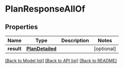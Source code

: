 # PlanResponseAllOf


## Properties
Name | Type | Description | Notes
------------ | ------------- | ------------- | -------------
**result** | [**PlanDetailed**](PlanDetailed.md) |  | [optional] 

[[Back to Model list]](../README.md#documentation-for-models) [[Back to API list]](../README.md#documentation-for-api-endpoints) [[Back to README]](../README.md)


